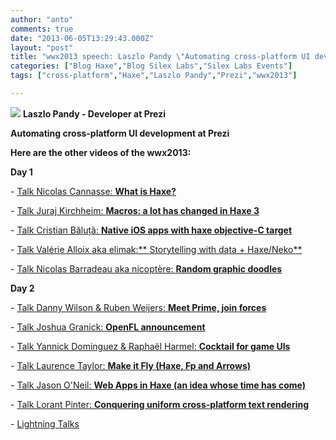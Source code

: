 ```yaml
---
author: "anto"
comments: true
date: "2013-06-05T13:29:43.000Z"
layout: "post"
title: "wwx2013 speech: Laszlo Pandy \"Automating cross-platform UI development at Prezi\""
categories: ["Blog Haxe","Blog Silex Labs","Silex Labs Events"]
tags: ["cross-platform","Haxe","Laszlo Pandy","Prezi","wwx2013"]

---
```

[![](https://www.silexlabs.org/wp-content/uploads/2013/06/bandeau-blog-laszlo.jpg)](https://www.silexlabs.org/142721/the-blog/blog-silex-labs/wwx2013-speech-laszlo-pandy-automating-cross-platform-ui-development-at-prezi/attachment/bandeau-blog-laszlo/)
**Laszlo Pandy - Developer at Prezi**

**Automating cross-platform UI development at Prezi**




**Here are the other videos of the wwx2013:**


**Day 1**






- [Talk Nicolas Cannasse: **What is Haxe?**](https://www.silexlabs.org/140469/the-blog/wwx2013-speech-nicolas-cannasse-what-is-haxe/)

- [Talk Juraj Kirchheim: **Macros: a lot has changed in Haxe 3**](https://www.silexlabs.org/?p=142242)

- [Talk Cristian Băluță: **Native iOS apps with haxe objective-C target**](https://www.silexlabs.org/?p=142686)

- [Talk Valérie Alloix aka elimak:** Storytelling with data + Haxe/Neko**](https://www.silexlabs.org/?p=142722)

- [Talk Nicolas Barradeau aka nicoptère: **Random graphic doodles**](https://www.silexlabs.org/?p=142737)

**Day 2**

- [Talk Danny Wilson & Ruben Weijers: **Meet Prime, join forces**](https://www.silexlabs.org/?p=142746)

- [Talk Joshua Granick: **OpenFL announcement**](https://www.silexlabs.org/?p=142542)

- [Talk Yannick Dominguez & Raphaël Harmel: **Cocktail for game UIs**](https://www.silexlabs.org/?p=142483)

- [Talk Laurence Taylor: **Make it Fly (Haxe, Fp and Arrows)**](https://www.silexlabs.org/143188/the-blog/blog-silex-labs/wwx2013-speech-laurence-taylor-make-it-fly-haxe-fp-and-arrows/)

- [Talk Jason O'Neil: **Web Apps in Haxe (an idea whose time has come)**](https://www.silexlabs.org/?p=142800)

- [Talk Lorant Pinter: **Conquering uniform cross-platform text rendering**](https://www.silexlabs.org/?p=142774)

- [Lightning Talks](https://www.silexlabs.org/?p=143115)




